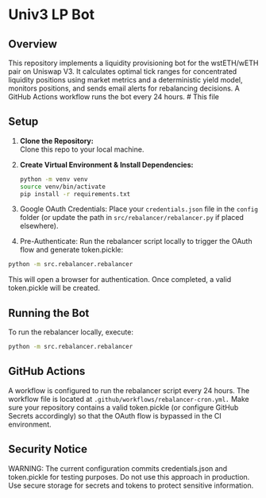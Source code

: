 # Univ3 LP Bot

## Overview

This repository implements a liquidity provisioning bot for the wstETH/wETH pair on Uniswap V3. It calculates optimal tick ranges for concentrated liquidity positions using market metrics and a deterministic yield model, monitors positions, and sends email alerts for rebalancing decisions. A GitHub Actions workflow runs the bot every 24 hours.                     # This file

## Setup

1. **Clone the Repository:**  
   Clone this repo to your local machine.

2. **Create Virtual Environment & Install Dependencies:**
   ```bash
   python -m venv venv
   source venv/bin/activate
   pip install -r requirements.txt

3. Google OAuth Credentials:
    Place your `credentials.json` file in the `config` folder (or update the path in `src/rebalancer/rebalancer.py` if placed elsewhere).

4. Pre-Authenticate:
Run the rebalancer script locally to trigger the OAuth flow and generate token.pickle:
```bash
python -m src.rebalancer.rebalancer
```
This will open a browser for authentication. Once completed, a valid token.pickle will be created.

## Running the Bot
To run the rebalancer locally, execute:
```bash
python -m src.rebalancer.rebalancer
```

## GitHub Actions
A workflow is configured to run the rebalancer script every 24 hours. The workflow file is located at `.github/workflows/rebalancer-cron.yml.` Make sure your repository contains a valid token.pickle (or configure GitHub Secrets accordingly) so that the OAuth flow is bypassed in the CI environment.

## Security Notice
WARNING: The current configuration commits credentials.json and token.pickle for testing purposes. Do not use this approach in production. Use secure storage for secrets and tokens to protect sensitive information.